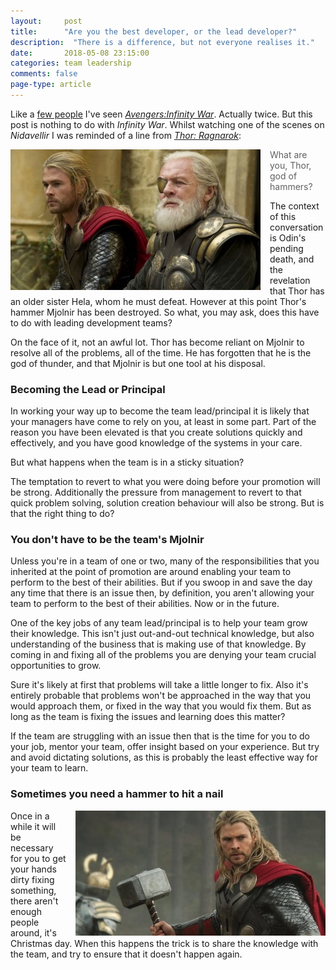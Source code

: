 ```yaml
---
layout: 	post
title:  	"Are you the best developer, or the lead developer?"
description:  "There is a difference, but not everyone realises it."
date:   	2018-05-08 23:15:00
categories: team leadership
comments: false
page-type: article
---
```


Like a [few people](https://twitter.com/search?q=%23InfinityWar&src=tyah) I've seen [_Avengers:Infinity War_](https://www.imdb.com/title/tt4154756/?ref_=nv_sr_1). Actually twice. But this post is nothing to do with _Infinity War_. Whilst watching one of the scenes on _Nidavellir_ I was reminded of a line from [_Thor: Ragnarok_](https://www.imdb.com/title/tt3501632/?ref_=nv_sr_1):

<img src="/assets/2018-05-08-thor-odin.jpg" style="float: left; margin-right: 15px;" alt="Thor and Odin - Copyright Marvel Studios" />

> What are you, Thor, god of hammers?

The context of this conversation is Odin's pending death, and the revelation that Thor has an older sister Hela, whom he must defeat. However at this point Thor's hammer Mjolnir has been destroyed. So what, you may ask, does this have to do with leading development teams?

On the face of it, not an awful lot. Thor has become reliant on Mjolnir to resolve all of the problems, all of the time. He has forgotten that he is the god of thunder, and that Mjolnir is but one tool at his disposal.

### Becoming the Lead or Principal

In working your way up to become the team lead/principal it is likely that your managers have come to rely on you, at least in some part. Part of the reason you have been elevated is that you create solutions quickly and effectively, and you have good knowledge of the systems in your care.

But what happens when the team is in a sticky situation?

The temptation to revert to what you were doing before your promotion will be strong. Additionally the pressure from management to revert to that quick problem solving, solution creation behaviour will also be strong. But is that the right thing to do?

### You don't have to be the team's Mjolnir

Unless you're in a team of one or two, many of the responsibilities that you inherited at the point of promotion are around enabling your team to perform to the best of their abilities. But if you swoop in and save the day any time that there is an issue then, by definition, you aren't allowing your team to perform to the best of their abilities. Now or in the future.

One of the key jobs of any team lead/principal is to help your team grow their knowledge. This isn't just out-and-out technical knowledge, but also understanding of the business that is making use of that knowledge. By coming in and fixing all of the problems you are denying your team crucial opportunities to grow.

Sure it's likely at first that problems will take a little longer to fix. Also it's entirely probable that problems won't be approached in the way that you would approach them, or fixed in the way that you would fix them. But as long as the team is fixing the issues and learning does this matter?

If the team are struggling with an issue then that is the time for you to do your job, mentor your team, offer insight based on your experience. But try and avoid dictating solutions, as this is probably the least effective way for your team to learn.

### Sometimes you need a hammer to hit a nail

<img src="/assets/2018-05-08-thor-mjolnir.jpg" style="float: right; margin-left: 15px;" alt="Thor and Mjolnir - Copyright Marvel Studios" />

Once in a while it will be necessary for you to get your hands dirty fixing something, there aren't enough people around, it's Christmas day. When this happens the trick is to share the knowledge with the team, and try to ensure that it doesn't happen again.
